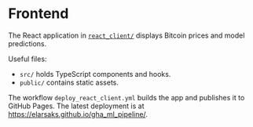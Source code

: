 # Frontend

The React application in [`react_client/`](../react_client/) displays Bitcoin prices and model predictions.

Useful files:
- `src/` holds TypeScript components and hooks.
- `public/` contains static assets.

The workflow `deploy_react_client.yml` builds the app and publishes it to GitHub Pages. The latest deployment is at <https://elarsaks.github.io/gha_ml_pipeline/>.
